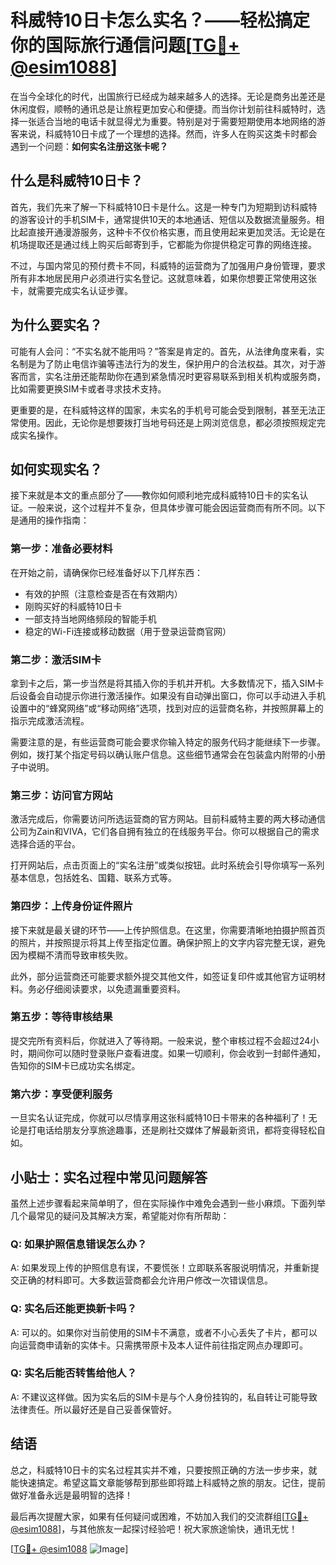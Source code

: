 # 科威特10日卡怎么实名？——轻松搞定你的国际旅行通信问题[[TG💪+ @esim1088](https://t.me/s/esim1088)]

在当今全球化的时代，出国旅行已经成为越来越多人的选择。无论是商务出差还是休闲度假，顺畅的通讯总是让旅程更加安心和便捷。而当你计划前往科威特时，选择一张适合当地的电话卡就显得尤为重要。特别是对于需要短期使用本地网络的游客来说，科威特10日卡成了一个理想的选择。然而，许多人在购买这类卡时都会遇到一个问题：**如何实名注册这张卡呢？**

## 什么是科威特10日卡？

首先，我们先来了解一下科威特10日卡是什么。这是一种专门为短期到访科威特的游客设计的手机SIM卡，通常提供10天的本地通话、短信以及数据流量服务。相比起直接开通漫游服务，这种卡不仅价格实惠，而且使用起来更加灵活。无论是在机场提取还是通过线上购买后邮寄到手，它都能为你提供稳定可靠的网络连接。

不过，与国内常见的预付费卡不同，科威特的运营商为了加强用户身份管理，要求所有非本地居民用户必须进行实名登记。这就意味着，如果你想要正常使用这张卡，就需要完成实名认证步骤。

## 为什么要实名？

可能有人会问：“不实名就不能用吗？”答案是肯定的。首先，从法律角度来看，实名制是为了防止电信诈骗等违法行为的发生，保护用户的合法权益。其次，对于游客而言，实名注册还能帮助你在遇到紧急情况时更容易联系到相关机构或服务商，比如需要更换SIM卡或者寻求技术支持。

更重要的是，在科威特这样的国家，未实名的手机号可能会受到限制，甚至无法正常使用。因此，无论你是想要拨打当地号码还是上网浏览信息，都必须按照规定完成实名操作。

## 如何实现实名？

接下来就是本文的重点部分了——教你如何顺利地完成科威特10日卡的实名认证。一般来说，这个过程并不复杂，但具体步骤可能会因运营商而有所不同。以下是通用的操作指南：

### 第一步：准备必要材料

在开始之前，请确保你已经准备好以下几样东西：
- 有效的护照（注意检查是否在有效期内）
- 刚购买好的科威特10日卡
- 一部支持当地网络频段的智能手机
- 稳定的Wi-Fi连接或移动数据（用于登录运营商官网）

### 第二步：激活SIM卡

拿到卡之后，第一步当然是将其插入你的手机并开机。大多数情况下，插入SIM卡后设备会自动提示你进行激活操作。如果没有自动弹出窗口，你可以手动进入手机设置中的“蜂窝网络”或“移动网络”选项，找到对应的运营商名称，并按照屏幕上的指示完成激活流程。

需要注意的是，有些运营商可能会要求你输入特定的服务代码才能继续下一步骤。例如，拨打某个指定号码以确认账户信息。这些细节通常会在包装盒内附带的小册子中说明。

### 第三步：访问官方网站

激活完成后，你需要访问所选运营商的官方网站。目前科威特主要的两大移动通信公司为Zain和VIVA，它们各自拥有独立的在线服务平台。你可以根据自己的需求选择合适的平台。

打开网站后，点击页面上的“实名注册”或类似按钮。此时系统会引导你填写一系列基本信息，包括姓名、国籍、联系方式等。

### 第四步：上传身份证件照片

接下来就是最关键的环节——上传护照信息。在这里，你需要清晰地拍摄护照首页的照片，并按照提示将其上传至指定位置。确保护照上的文字内容完整无误，避免因为模糊不清而导致审核失败。

此外，部分运营商还可能要求额外提交其他文件，如签证复印件或其他官方证明材料。务必仔细阅读要求，以免遗漏重要资料。

### 第五步：等待审核结果

提交完所有资料后，你就进入了等待期。一般来说，整个审核过程不会超过24小时，期间你可以随时登录账户查看进度。如果一切顺利，你会收到一封邮件通知，告知你的SIM卡已成功实名绑定。

### 第六步：享受便利服务

一旦实名认证完成，你就可以尽情享用这张科威特10日卡带来的各种福利了！无论是打电话给朋友分享旅途趣事，还是刷社交媒体了解最新资讯，都将变得轻松自如。

## 小贴士：实名过程中常见问题解答

虽然上述步骤看起来简单明了，但在实际操作中难免会遇到一些小麻烦。下面列举几个最常见的疑问及其解决方案，希望能对你有所帮助：

### Q: 如果护照信息错误怎么办？
A: 如果发现上传的护照信息有误，不要慌张！立即联系客服说明情况，并重新提交正确的材料即可。大多数运营商都会允许用户修改一次错误信息。

### Q: 实名后还能更换新卡吗？
A: 可以的。如果你对当前使用的SIM卡不满意，或者不小心丢失了卡片，都可以向运营商申请新的实体卡。只需携带原卡及本人证件前往指定网点办理即可。

### Q: 实名后能否转售给他人？
A: 不建议这样做。因为实名后的SIM卡是与个人身份挂钩的，私自转让可能导致法律责任。所以最好还是自己妥善保管好。

## 结语

总之，科威特10日卡的实名过程其实并不难，只要按照正确的方法一步步来，就能快速搞定。希望这篇文章能够帮到那些即将踏上科威特之旅的朋友。记住，提前做好准备永远是最明智的选择！

最后再次提醒大家，如果有任何疑问或困难，不妨加入我们的交流群组[[TG💪+ @esim1088](https://t.me/s/esim1088)]，与其他旅友一起探讨经验吧！祝大家旅途愉快，通讯无忧！

[[TG💪+ @esim1088](https://t.me/s/esim1088) ![Image](https://i.postimg.cc/4NQfJmqS/Snipaste-2025-05-13-00-14-12.png)]